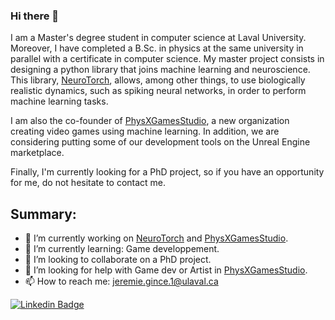 ### Hi there 👋


I am a Master's degree student in computer science at Laval University. Moreover, I have completed a B.Sc. in physics at the same university in parallel with a certificate in computer science. My master project consists in designing a python library that joins machine learning and neuroscience. This library, [NeuroTorch](https://github.com/NeuroTorch), allows, among other things, to use biologically realistic dynamics, such as spiking neural networks, in order to perform machine learning tasks.

I am also the co-founder of [PhysXGamesStudio](https://github.com/PhysX-Games), a new organization creating video games using machine learning. In addition, we are considering putting some of our development tools on the Unreal Engine marketplace.

Finally, I'm currently looking for a PhD project, so if you have an opportunity for me, do not hesitate to contact me.


Summary:
--------
- 🔭 I’m currently working on [NeuroTorch](https://github.com/NeuroTorch) and [PhysXGamesStudio](https://github.com/PhysX-Games).
- 🌱 I’m currently learning: Game developpement.
- 👯 I’m looking to collaborate on a PhD project.
- 🤔 I’m looking for help with Game dev or Artist in [PhysXGamesStudio](https://github.com/PhysX-Games).
- 📫 How to reach me: jeremie.gince.1@ulaval.ca

[![Linkedin Badge](https://img.shields.io/badge/-Jérémie_Gince-blue?style=flat&logo=Linkedin&logoColor=white)]([https://www.linkedin.com/in/anthony-drouin-814898212/](https://www.linkedin.com/in/j%C3%A9r%C3%A9mie-gince-7b64861b2/))
